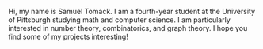 Hi, my name is Samuel Tomack. I am a fourth-year student at the University of Pittsburgh studying math and computer science. I am particularly interested in number theory, combinatorics, and graph theory. I hope you find some of my projects interesting!
